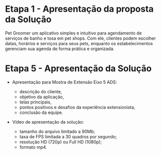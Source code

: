 # Etapa 1 - Apresentação da proposta da Solução
Pet Groomer um aplicativo simples e intuitivo para agendamento de serviços de banho e tosa em pet shops.
Com ele, clientes podem escolher datas, horários e serviços para seus pets, enquanto os estabelecimentos gerenciam sua agenda de forma prática e organizada.

# Etapa 5 - Apresentação da Solução
- Apresentação para Mostra de Extensão Eixo 5 ADS:
  * descrição do cliente,
  * objetivo da aplicação,
  * telas principais,
  * pontos positivos e desafios da experiência extensionista,
  * conclusão da equipe.
  
- Vídeo de apresentação da solução:
  * tamanho do arquivo limitado a 90Mb;
  * taxa de FPS limitada a 30 quadros por segundo;
  * resolução HD (720p) ou Full HD (1080p);
  * formato mp4.

